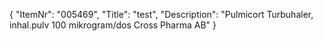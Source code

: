 {
  "ItemNr": "005469",
  "Title": "test",
  "Description": "Pulmicort Turbuhaler, inhal.pulv 100 mikrogram/dos Cross Pharma AB"
}